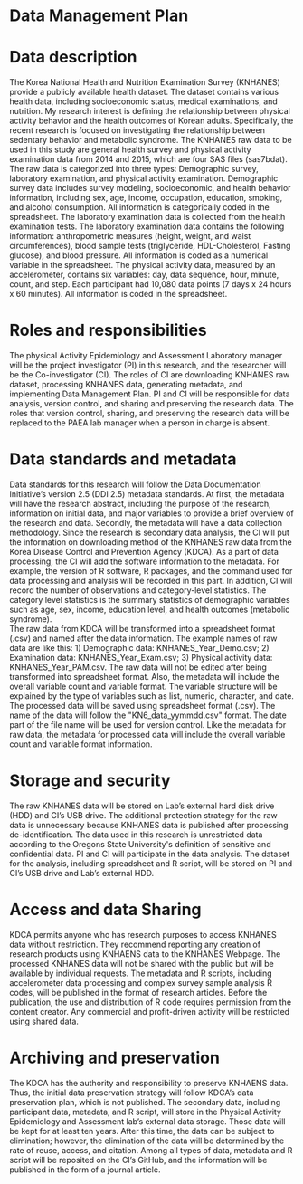 # Data Management Plan

# Data description
The Korea National Health and Nutrition Examination Survey (KNHANES) provide a publicly available health dataset. The dataset contains various health data, including socioeconomic status, medical examinations, and nutrition. My research interest is defining the relationship between physical activity behavior and the health outcomes of Korean adults. Specifically, the recent research is focused on investigating the relationship between sedentary behavior and metabolic syndrome.
The KNHANES raw data to be used in this study are general health survey and physical activity examination data from 2014 and 2015, which are four SAS files (sas7bdat). The raw data is categorized into three types: Demographic survey, laboratory examination, and physical activity examination.  Demographic survey data includes survey modeling, socioeconomic, and health behavior information, including sex, age, income, occupation, education, smoking, and alcohol consumption. All information is categorically coded in the spreadsheet. The laboratory examination data is collected from the health examination tests. The laboratory examination data contains the following information: anthropometric measures (height, weight, and waist circumferences), blood sample tests (triglyceride, HDL-Cholesterol, Fasting glucose), and blood pressure. All information is coded as a numerical variable in the spreadsheet. The physical activity data, measured by an accelerometer, contains six variables: day, data sequence, hour, minute, count, and step. Each participant had 10,080 data points (7 days x 24 hours x 60 minutes). All information is coded in the spreadsheet.

# Roles and responsibilities
The physical Activity Epidemiology and Assessment Laboratory manager will be the project investigator (PI) in this research, and the researcher will be the Co-investigator (CI). The roles of CI are downloading KNHANES raw dataset, processing KNHANES data, generating metadata, and implementing Data Management Plan. PI and CI will be responsible for data analysis, version control, and sharing and preserving the research data.
The roles that version control, sharing, and preserving the research data will be replaced to the PAEA lab manager when a person in charge is absent.

# Data standards and metadata
Data standards for this research will follow the Data Documentation Initiative’s version 2.5 (DDI 2.5) metadata standards. At first, the metadata will have the research abstract, including the purpose of the research, information on initial data, and major variables to provide a brief overview of the research and data. Secondly, the metadata will have a data collection methodology. Since the research is secondary data analysis, the CI will put the information on downloading method of the KNHANES raw data from the Korea Disease Control and Prevention Agency (KDCA). As a part of data processing, the CI will add the software information to the metadata. For example, the version of R software, R packages, and the command used for data processing and analysis will be recorded in this part. In addition, CI will record the number of observations and category-level statistics. The category level statistics is the summary statistics of demographic variables such as age, sex, income, education level, and health outcomes (metabolic syndrome).   
The raw data from KDCA will be transformed into a spreadsheet format (.csv) and named after the data information. The example names of raw data are like this: 1) Demographic data: KNHANES_Year_Demo.csv; 2) Examination data: KNHANES_Year_Exam.csv; 3) Physical activity data: KNHANES_Year_PAM.csv. The raw data will not be edited after being transformed into spreadsheet format. Also, the metadata will include the overall variable count and variable format. The variable structure will be explained by the type of variables such as list, numeric, character, and date. 
The processed data will be saved using spreadsheet format (.csv). The name of the data will follow the "KN6_data_yymmdd.csv" format. The date part of the file name will be used for version control. Like the metadata for raw data, the metadata for processed data will include the overall variable count and variable format information.

# Storage and security
The raw KNHANES data will be stored on Lab’s external hard disk drive (HDD) and CI’s USB drive. The additional protection strategy for the raw data is unnecessary because KNHANES data is published after processing de-identification. The data used in this research is unrestricted data according to the Oregons State University's definition of sensitive and confidential data. PI and CI will participate in the data analysis. The dataset for the analysis, including spreadsheet and R script, will be stored on PI and CI’s USB drive and Lab’s external HDD.


# Access and data Sharing
KDCA permits anyone who has research purposes to access KNHANES data without restriction. They recommend reporting any creation of research products using KNHAENS data to the KNHANES Webpage. The processed KNHANES data will not be shared with the public but will be available by individual requests. 
The metadata and R scripts, including accelerometer data processing and complex survey sample analysis R codes, will be published in the format of research articles.  Before the publication, the use and distribution of R code requires permission from the content creator. Any commercial and profit-driven activity will be restricted using shared data.

# Archiving and preservation
The KDCA has the authority and responsibility to preserve KNHAENS data. Thus, the initial data preservation strategy will follow KDCA’s data preservation plan, which is not published. The secondary data, including participant data, metadata, and R script, will store in the Physical Activity Epidemiology and Assessment lab’s external data storage. Those data will be kept for at least ten years. After this time, the data can be subject to elimination; however, the elimination of the data will be determined by the rate of reuse, access, and citation. Among all types of data, metadata and R script will be reposited on the CI’s GitHub, and the information will be published in the form of a journal article. 
